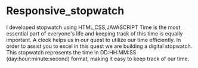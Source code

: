# Responsive_stopwatch
I developed stopwatch using HTML,CSS,JAVASCRIPT
Time is the most essential part of everyone's life and keeping track of this time is equally important.
A clock helps us in our quest to utilize our time efficiently. In order to assist you to excel in this quest we are building a digital stopwatch.
This stopwatch represents the time in DD:HH:MM:SS (day:hour:minute:second) format, making it easy to keep track of our time.
